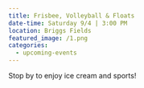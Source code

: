 ```yaml
---
title: Frisbee, Volleyball & Floats
date-time: Saturday 9/4 | 3:00 PM
location: Briggs Fields
featured_image: /1.png
categories:
  - upcoming-events
---
```

Stop by to enjoy ice cream and sports\!
